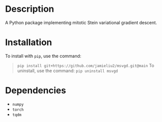 # Description
A Python package implementing mitotic Stein variational gradient descent.

# Installation
To install with `pip`, use the command:
> `pip install git+https://github.com/jamieliu2/msvgd.git@main`
To uninstall, use the command:
> `pip uninstall msvgd`

# Dependencies
* `numpy`
* `torch`
* `tqdm`

